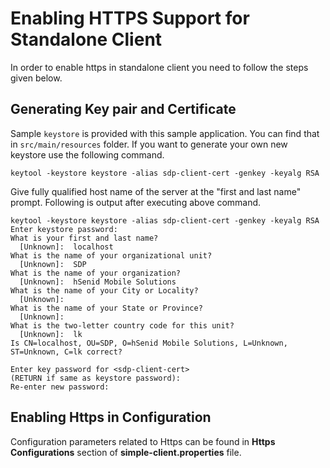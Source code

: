 # Enabling HTTPS Support for Standalone Client

In order to enable https in standalone client you need to follow the steps given below.

## Generating Key pair and Certificate

Sample `keystore` is provided with this sample application. You can find that in `src/main/resources` folder.
If you want to generate your own new keystore use the following command.

`keytool -keystore keystore -alias sdp-client-cert -genkey -keyalg RSA`

Give fully qualified host name of the server at the "first and last name" prompt. Following is output after executing above command.

    keytool -keystore keystore -alias sdp-client-cert -genkey -keyalg RSA
    Enter keystore password:
    What is your first and last name?
      [Unknown]:  localhost
    What is the name of your organizational unit?
      [Unknown]:  SDP
    What is the name of your organization?
      [Unknown]:  hSenid Mobile Solutions
    What is the name of your City or Locality?
      [Unknown]:
    What is the name of your State or Province?
      [Unknown]:
    What is the two-letter country code for this unit?
      [Unknown]:  lk
    Is CN=localhost, OU=SDP, O=hSenid Mobile Solutions, L=Unknown, ST=Unknown, C=lk correct?
  [no]:  yes

    Enter key password for <sdp-client-cert>
	(RETURN if same as keystore password):
    Re-enter new password:

## Enabling Https in Configuration

Configuration parameters related to Https can be found in **Https Configurations** section of **simple-client.properties** file.





